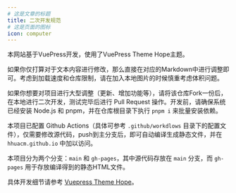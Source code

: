 ```yaml
---
# 这是文章的标题
title: 二次开发规范
# 这是页面的图标
icon: computer
---
```


<!-- more -->

本网站基于VuePress开发，使用了VuePress Theme Hope主题。

如果你仅打算对于文本内容进行修改，那么直接在对应的Markdown中进行调整即可。考虑到加载速度和仓库限制，请在加入本地图片的时候慎重考虑体积问题。

如果你想要对项目进行大型调整（更新、增加功能等），请将该仓库Fork一份后，在本地进行二次开发，测试完毕后进行 Pull Request 操作。开发前，请确保系统已经安装 Node.js 和 pnpm，并在仓库根目录下执行 `pnpm i` 来批量安装依赖。

本项目已配置 Github Actions（具体可参考 `.github/workdlows` 目录下的配置文件），仅需要修改源代码，push到主分支后，即可自动编译生成静态文件，并在 `hhuacm.github.io` 中加以访问。

本项目分为两个分支：`main` 和 `gh-pages`，其中源代码存放在 `main` 分支，而 `gh-pages` 用于存放编译得到的静态HTML文件。

具体开发细节请参考 [Vuepress Theme Hope](https://theme-hope.vuejs.press/zh/)。